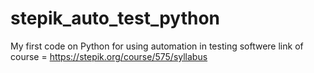 # stepik_auto_test_python
My first code on Python for using automation in testing softwere
link of course = https://stepik.org/course/575/syllabus
